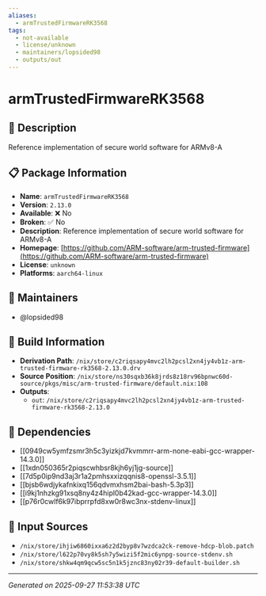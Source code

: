 ```yaml
---
aliases:
  - armTrustedFirmwareRK3568
tags:
  - not-available
  - license/unknown
  - maintainers/lopsided98
  - outputs/out
---
```


# armTrustedFirmwareRK3568

## 📝 Description

Reference implementation of secure world software for ARMv8-A

## 📋 Package Information

- **Name**: `armTrustedFirmwareRK3568`
- **Version**: `2.13.0`
- **Available**: ❌ No
- **Broken**: ✅ No
- **Description**: Reference implementation of secure world software for ARMv8-A
- **Homepage**: [https://github.com/ARM-software/arm-trusted-firmware](https://github.com/ARM-software/arm-trusted-firmware)
- **License**: `unknown`
- **Platforms**: `aarch64-linux`
## 👥 Maintainers

- @lopsided98


## 🔧 Build Information

- **Derivation Path**: `/nix/store/c2riqsapy4mvc2lh2pcsl2xn4jy4vb1z-arm-trusted-firmware-rk3568-2.13.0.drv`
- **Source Position**: `/nix/store/ns30sqxb36k8jrds8z18rv96bpnwc60d-source/pkgs/misc/arm-trusted-firmware/default.nix:108`
- **Outputs**:
  - `out`:  `/nix/store/c2riqsapy4mvc2lh2pcsl2xn4jy4vb1z-arm-trusted-firmware-rk3568-2.13.0`

## 🔗 Dependencies

- [[0949cw5ymfzsmr3h5c3yizkjd7kvmmrr-arm-none-eabi-gcc-wrapper-14.3.0]]
- [[1xdn050365r2piqscwhbsr8kjh6yj1jg-source]]
- [[7d5p0ip9nd3aj3r1a2pmhsxxizqqnis8-openssl-3.5.1]]
- [[bjsb6wdjykafnkixq156qdvmxhsm2bai-bash-5.3p3]]
- [[i9kj1nhzkg91xsq8ny4z4hipl0b42kad-gcc-wrapper-14.3.0]]
- [[p76r0cwlf6k97ibprrpfd8xw0r8wc3nx-stdenv-linux]]

## 📁 Input Sources

- `/nix/store/ihjiw6860ixxa6z2d2byp8v7wzdca2ck-remove-hdcp-blob.patch`
- `/nix/store/l622p70vy8k5sh7y5wizi5f2mic6ynpg-source-stdenv.sh`
- `/nix/store/shkw4qm9qcw5sc5n1k5jznc83ny02r39-default-builder.sh`

---
*Generated on 2025-09-27 11:53:38 UTC*
